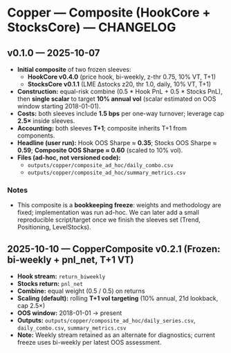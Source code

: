 # Copper — Composite (HookCore + StocksCore) — CHANGELOG

## v0.1.0 — 2025-10-07
- **Initial composite** of two frozen sleeves:
  - **HookCore v0.4.0** (price hook, bi-weekly, z-thr 0.75, 10% VT, T+1)
  - **StocksCore v0.1.1** (LME Δstocks z20, thr 1.0, daily, 10% VT, T+1)
- **Construction:** equal-risk combine (0.5 * Hook PnL + 0.5 * Stocks PnL), then **single scalar** to target **10% annual vol** (scalar estimated on OOS window starting 2018-01-01).
- **Costs:** both sleeves include **1.5 bps** per one-way turnover; leverage cap **2.5×** inside sleeves.
- **Accounting:** both sleeves **T+1**; composite inherits T+1 from components.
- **Headline (user run):** Hook OOS Sharpe ≈ **0.35**; Stocks OOS Sharpe ≈ **0.59**; **Composite OOS Sharpe ≈ 0.60** (scaled to 10% vol).
- **Files (ad-hoc, not versioned code):**
  - `outputs/copper/composite_ad_hoc/daily_combo.csv`
  - `outputs/copper/composite_ad_hoc/summary_metrics.csv`

### Notes
- This composite is a **bookkeeping freeze**: weights and methodology are fixed; implementation was run ad-hoc. We can later add a small reproducible script/target once we finish the sleeves set (Trend, Positioning, LevelStocks).

## 2025-10-10 — CopperComposite v0.2.1 (Frozen: bi-weekly + pnl_net, T+1 VT)
- **Hook stream:** `return_biweekly`
- **Stocks return:** `pnl_net`
- **Combine:** equal weight (0.5 / 0.5) on returns
- **Scaling (default):** rolling **T+1 vol targeting** (10% annual, 21d lookback, cap 2.5×)
- **OOS window:** 2018-01-01 → present
- **Outputs:** `outputs/copper/composite_ad_hoc/daily_series.csv`, `daily_combo.csv`, `summary_metrics.csv`
- **Note:** Weekly stream retained as an alternate for diagnostics; current freeze uses bi-weekly per latest OOS assessment.

